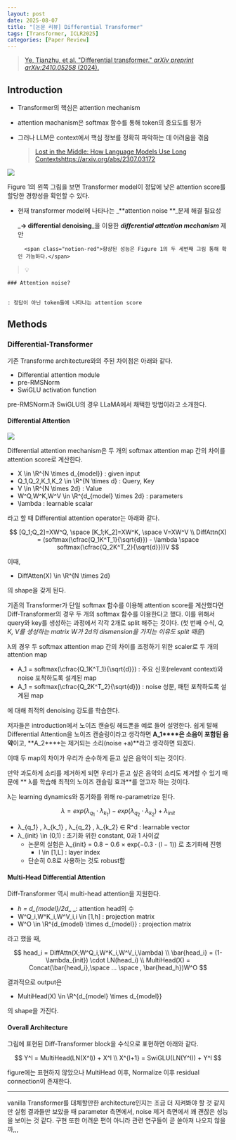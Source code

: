 ```yaml
---
layout: post
date: 2025-08-07
title: "[논문 리뷰] Differential Transformer"
tags: [Transformer, ICLR2025]
categories: [Paper Review]
---
```


> [Ye, Tianzhu, et al. "Differential transformer." ](https://arxiv.org/abs/2410.05258)[_arXiv preprint arXiv:2410.05258_](https://arxiv.org/abs/2410.05258)[ (2024).](https://arxiv.org/abs/2410.05258)



## Introduction

- Transformer의 핵심은 attention mechanism
- attention machanism은 softmax 함수를 통해 token의 중요도를 평가
- 그러나 LLM은 context에서 핵심 정보를 정확히 파악하는 데 어려움을 겪음

	> [Lost in the Middle: How Language Models Use Long Contextshttps://arxiv.org/abs/2307.03172](https://arxiv.org/abs/2307.03172)


![](https://prod-files-secure.s3.us-west-2.amazonaws.com/542b861c-36a8-4051-84e5-8804b6728dba/9083ea56-691a-4752-ae26-47f403431ac8/image.png?X-Amz-Algorithm=AWS4-HMAC-SHA256&X-Amz-Content-Sha256=UNSIGNED-PAYLOAD&X-Amz-Credential=ASIAZI2LB4663H27FHSQ%2F20250829%2Fus-west-2%2Fs3%2Faws4_request&X-Amz-Date=20250829T061300Z&X-Amz-Expires=3600&X-Amz-Security-Token=IQoJb3JpZ2luX2VjEF0aCXVzLXdlc3QtMiJGMEQCIFf1OYpB9YeXc9ZKSBYnU0IegzSxR6bvma5bW2F%2F6%2FedAiB3g9asmkX03j5lF5q3chh89gF6QbiOWEUpcnKNZIAqUiqIBAi2%2F%2F%2F%2F%2F%2F%2F%2F%2F%2F8BEAAaDDYzNzQyMzE4MzgwNSIMupAEntZHq4dIcnQyKtwD1l%2BTpAezGxcfgG7EyCcI5jEwP45QvFS73VfYXkJJAgpO6qDD8ivhFHMxot7vyrJX8yxX%2Ft2hcQqd1uDdleTdPDL3aUULFeykk%2BcoyIuEBLLaU501d97W7F5d3xEM21%2F%2FZKPs5r2LRTFPfpZvcN624GYLNlkknKU1bk4QSaAQh1OhX%2B%2BCh%2FxkH2jrfytKAnkHKZUNwOsmngcOJlE%2BEPwKkKhVb4nnLawqEtCNhLbGYuutp6MCapHLDNKEU77pwUG0EjtY3nfsLKOLfCld3qwdgA49Go%2FkPi1zSHvt1neLtdT7s%2FCVioXkSRfTv9ro8SiCif96epnrTjBb5HLAJb8Qc8%2BytjijYnP6nKM7TZOjImX0MZgvh8qHUQzyrZjDXx1niA05E%2BysWWHmaKIaY9CJXtACU8dKse3kbe9iJCzja3voP%2FM8sR5qB2UpL2VDK%2FoCeB%2FVZvPwvoP6QA12ylKDtsqSbEy4hQKywxPFK9F7gq9Gm1BFQzKAZcKKO2wVbkAOPSGSvHhz0vVcdwOmW9PRMs%2FqDy1WqUGSFNtFkmRfjtyPEFpavoZohAWHFeQf%2F6Z8c%2FyU9ltbew%2BrKNLecA173T3BWOX1JjOTTbNWcS3NlTpIaOH8juMoqfykYoQwkujExQY6pgF2Dzav242tVJkFyS1XJWOtKoYnMO8tUHVTTvYnHFyTNpa%2B2hmdrckyY9dSId%2BAml2edmq92dTfKHMxukRX2kPPObx220tim4Zf9HgmkwN5hS4itWja8AeW8%2FVqjt3LIcPzxOjEwLzzoDNvPi79n5y7sbcE7X%2BP75lb48XN511oX7aeuCyhYRKDhMRribu7Ppigf1SW8K4LS%2BAiSxawpDsCHFJD6lFm&X-Amz-Signature=e026088ce957d88735a8f96f6377fc1b886c27f648b11bac434bd9a81142a5c8&X-Amz-SignedHeaders=host&x-amz-checksum-mode=ENABLED&x-id=GetObject)


Figure 1의 왼쪽 그림을 보면 Transformer model이 정답에 낮은 attention score를 할당한 경향성을 확인할 수 있다.

- 현재 transformer model에 나타나는 _**attention noise **_문제 해결 필요성

	_**→ differential denoising**_을 이용한 _**differential attention mechanism**_ 제안


		<span class="notion-red">향상된 성능은 Figure 1의 두 세번째 그림 통해 확인 가능하다.</span>


> 💡 


	### Attention noise?


	: 정답이 아닌 token들에 나타나는 attention score



## Methods



### Differential-Transformer


기존 Transforme architecture와의 주된 차이점은 아래와 같다.

- Differential attention module
- pre-RMSNorm
- SwiGLU activation function

pre-RMSNorm과 SwiGLU의 경우 LLaMA에서 채택한 방법이라고 소개한다.



#### Differential Attention


![](https://prod-files-secure.s3.us-west-2.amazonaws.com/542b861c-36a8-4051-84e5-8804b6728dba/116d70b2-1963-4810-9167-f4c7d8a06e8f/image.png?X-Amz-Algorithm=AWS4-HMAC-SHA256&X-Amz-Content-Sha256=UNSIGNED-PAYLOAD&X-Amz-Credential=ASIAZI2LB4663H27FHSQ%2F20250829%2Fus-west-2%2Fs3%2Faws4_request&X-Amz-Date=20250829T061300Z&X-Amz-Expires=3600&X-Amz-Security-Token=IQoJb3JpZ2luX2VjEF0aCXVzLXdlc3QtMiJGMEQCIFf1OYpB9YeXc9ZKSBYnU0IegzSxR6bvma5bW2F%2F6%2FedAiB3g9asmkX03j5lF5q3chh89gF6QbiOWEUpcnKNZIAqUiqIBAi2%2F%2F%2F%2F%2F%2F%2F%2F%2F%2F8BEAAaDDYzNzQyMzE4MzgwNSIMupAEntZHq4dIcnQyKtwD1l%2BTpAezGxcfgG7EyCcI5jEwP45QvFS73VfYXkJJAgpO6qDD8ivhFHMxot7vyrJX8yxX%2Ft2hcQqd1uDdleTdPDL3aUULFeykk%2BcoyIuEBLLaU501d97W7F5d3xEM21%2F%2FZKPs5r2LRTFPfpZvcN624GYLNlkknKU1bk4QSaAQh1OhX%2B%2BCh%2FxkH2jrfytKAnkHKZUNwOsmngcOJlE%2BEPwKkKhVb4nnLawqEtCNhLbGYuutp6MCapHLDNKEU77pwUG0EjtY3nfsLKOLfCld3qwdgA49Go%2FkPi1zSHvt1neLtdT7s%2FCVioXkSRfTv9ro8SiCif96epnrTjBb5HLAJb8Qc8%2BytjijYnP6nKM7TZOjImX0MZgvh8qHUQzyrZjDXx1niA05E%2BysWWHmaKIaY9CJXtACU8dKse3kbe9iJCzja3voP%2FM8sR5qB2UpL2VDK%2FoCeB%2FVZvPwvoP6QA12ylKDtsqSbEy4hQKywxPFK9F7gq9Gm1BFQzKAZcKKO2wVbkAOPSGSvHhz0vVcdwOmW9PRMs%2FqDy1WqUGSFNtFkmRfjtyPEFpavoZohAWHFeQf%2F6Z8c%2FyU9ltbew%2BrKNLecA173T3BWOX1JjOTTbNWcS3NlTpIaOH8juMoqfykYoQwkujExQY6pgF2Dzav242tVJkFyS1XJWOtKoYnMO8tUHVTTvYnHFyTNpa%2B2hmdrckyY9dSId%2BAml2edmq92dTfKHMxukRX2kPPObx220tim4Zf9HgmkwN5hS4itWja8AeW8%2FVqjt3LIcPzxOjEwLzzoDNvPi79n5y7sbcE7X%2BP75lb48XN511oX7aeuCyhYRKDhMRribu7Ppigf1SW8K4LS%2BAiSxawpDsCHFJD6lFm&X-Amz-Signature=c1910b6bc155f109459353afae66e1a67c7919c8723588c9aba1dd5c668508dc&X-Amz-SignedHeaders=host&x-amz-checksum-mode=ENABLED&x-id=GetObject)


Differential attention mechanism은 두 개의 softmax attention map 간의 차이를 attention score로 계산한다.

- X \in \R^{N \times d\_{model}} : given input
- Q\_1,Q\_2,K\_1,K\_2 \in \R^{N \times d} : Query, Key
- V \in \R^{N \times 2d} : Value
- W^Q,W^K,W^V \in \R^{d\_{model} \times 2d} : parameters
- \lambda : learnable scalar

라고 할 때 Differential attention operator는 아래와 같다.


$$
[Q_1;Q_2]=XW^Q, \space [K_1;K_2]=XW^K, \space V=XW^V \\
DiffAttn(X) = (softmax(\cfrac{Q_1K^T_1}{\sqrt{d}}) - \lambda \space softmax(\cfrac{Q_2K^T_2}{\sqrt{d}}))V
$$


이때,

- DiffAtten(X) \in \R^{N \times 2d}

의 shape을 갖게 된다.


기존의 Transformer가 단일 softmax 함수를 이용해 attention score를 계산했다면 Diff-Transformer의 경우 두 개의 softmax 함수를 이용한다고 했다. 이를 위해서 query와 key를 생성하는 과정에서 각각 2개로 split 해주는 것이다. <span class="notion-red">(첫 번째 수식, </span><span class="notion-red">_Q, K, V를 생성하는 matrix W가 2d의 dismension을 가지는 이유도 split 때문_</span><span class="notion-red">)</span>


 λ의 경우 두 softmax attention map 간의 차이를 조정하기 위한 scaler로 두 개의 attention map

- A\_1 = softmax(\cfrac{Q\_1K^T\_1}{\sqrt{d}}) : 주요 신호(relevant context)와 noise 포착하도록 설계된 map
- A\_1 = softmax(\cfrac{Q\_2K^T\_2}{\sqrt{d}}) : noise 성분, 패턴 포착하도록 설계된 map 

에 대해 최적의 denoising 강도를 학습한다.


저자들은 introduction에서 노이즈 캔슬링 헤드폰을 예로 들어 설명한다. 쉽게 말해 Differential Attention을 노이즈 캔슬링이라고 생각하면 **A\_1****은 소음이 포함된 음악**이고, **A\_2****는 제거되는 소리(noise +a)**라고 생각하면 되겠다. 


이때 두 map의 차이가 우리가 순수하게 듣고 싶은 음악이 되는 것이다. 


만약 과도하게 소리를 제거하게 되면 우리가 듣고 싶은 음악의 소리도 제거할 수 있기 때문에 ** λ를 학습해 최적의 노이즈 캔슬링 효과**를 얻고자 하는 것이다.


λ는 learning dynamics와 동기화를 위해 re-parametrize 된다.


$$
\lambda = exp(\lambda_{q_1} \cdot \lambda_{k_1}) - exp(\lambda_{q_2} \cdot \lambda_{k_2}) + \lambda_{init}
$$

- λ\_{q\_1} , λ\_{k\_1} , λ\_{q\_2} , λ\_{k\_2} ∈ R^d : learnable vector
- λ\_{init} \in (0,1) : 초기화 위한 constant, 0과 1 사이값
	- 논문의 실험은 λ\_{init} = 0.8 − 0.6 × exp(−0.3 · (l − 1)) 로 초기화해 진행
		- l \in [1,L] : layer index
	- 단순히 0.8로 사용하는 것도 robust함


#### **Multi-Head Differential Attention**


Diff-Transformer 역시 multi-head attention을 지원한다.

- _h = d\_{model}/2d__ _: attention head의 수
- W^Q\_i,W^K\_i,W^V\_i,i \in [1,h] : projection matrix
- W^O \in \R^{d\_{model} \times d\_{model}} : projection matrix

라고 했을 때,


$$
head_i = DiffAttn(X;W^Q_i,W^K_i,W^V_i,\lambda) \\
\bar{head_i} = (1-\lambda_{init}) \cdot LN(head_i) \\
MultiHead(X) = Concat(\bar{head_i},\space ... \space , \bar{head_h})W^O
$$


결과적으로 output은

- MultiHead(X) \in \R^{d\_{model} \times d\_{model}}

의 shape을 가진다.



#### Overall Architecture


그림에 표현된 Diff-Transformer block을 수식으로 표현하면 아래와 같다.


$$
Y^l = MultiHead(LN(X^l)) + X^l \\
X^{l+1} = SwiGLU(LN(Y^l)) + Y^l
$$


figure에는 표현하지 않았으나 MultiHead 이후, Normalize 이후 residual connection이 존재한다.


---


vanilla Transformer를 대체할만한 architecture인지는 조금 더 지켜봐야 할 것 같지만 실험 결과들만 보았을 때 parameter 측면에서, noise 제거 측면에서 꽤 괜찮은 성능을 보이는 것 같다. 구현 또한 어려운 편이 아니라 관련 연구들이 곧 쏟아져 나오지 않을까,,,

